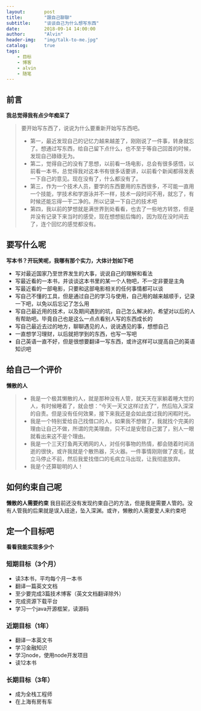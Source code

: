 ```yaml
---
layout:       post
title:        "跟自己聊聊"
subtitle:     "谈谈自己为什么想写东西"
date:         2018-09-14 14:00:00
author:       "Alvin"
header-img:   "img/talk-to-me.jpg"
catalog:      true
tags:
    - 目标
    - 博客
    - alvin
    - 随笔
---
```


## 前言

**我总觉得我有点少年痴呆了**
>要开始写东西了，说说为什么要重新开始写东西吧。
>* 第一，最近发现自己的记忆力越来越差了，刚刚说了一件事，转身就忘了。想通过写东西，给自己留下点什么，也不至于等自己回首的时候，发现自己碌碌无为。
>* 第二，觉得自己的没有了思想，以前看一场电影，总会有很多感悟，以前看一本书，总觉得我对这本书有很多话要讲，以前看个新闻都得发表一下自己的意见。现在没有了，什么都没有了。
>* 第三，作为一个技术人员，要学的东西要用的东西很多，不可能一直用一个技能，学技术和学游泳并不一样，技术一段时间不用，就忘了，有时候还能忘得一干二净的。所以记录一下自己的技术吧
>* 第四，我以前的梦想就是满世界到处看看，也去了一些地方转悠，但是并没有记录下来当时的感受，现在想想挺后悔的，因为现在没时间去了，连个回忆的感觉都没有。

## 要写什么呢

**写本书？开玩笑呢，我哪有那个实力，大体计划如下吧**
* 写对最近国家乃至世界发生的大事，说说自己的理解和看法
* 写最近看的一本书，并谈谈这本书里的某一个人物吧，不一定非要是主角
* 写最近看的一部电影，只要和这部电影相关的任何事情都可以谈
* 写自己不懂的工具，但是通过自己的学习与使用，自己用的越来越顺手，记录一下吧，以免以后忘记了怎么用
* 写自己最近用的技术，以及期间遇到的坑，自己怎么解决的，希望对以后的人有帮助吧。毕竟自己也是这么一点点看别人写的东西成长的
* 写自己最近去过的地方，聊聊遇见的人，说说遇见的事，想想自己
* 一直想学习理财，以后就把学到的东西，也写一写吧
* 自己英语一直不好，但是很想要翻译一写东西，或许这样可以提高自己的英语知识吧

## 给自己一个评价

**懒散的人**
>* 我是一个极其懒散的人，就是那种没有人管，就天天在家躺着睡大觉的人，有时候睡着了，就会想：“今天一天又这样过去了”，然后陷入深深的自责。但是没有任何效果，接下来我还是会如此度过我的闲暇时光。
>* 我是一个特别爱给自己找借口的人，如果我不想做了，我就找个完美的理由让自己不做，所谓的完美理由，只不过是安慰自己罢了，别人一眼就看出来这不是个理由。
>* 我是一个三天打鱼两天晒网的人，对任何事物的热情，都会随着时间消逝的很快，或许我就是个散热器，灭火器。一件事情刚刚做了皮毛，就立马停止不前，然后我爱找借口的毛病立马出现，让我彻底放弃。
>* 我是个还算聪明的人！

## 如何约束自己呢

**懒散的人需要约束**
我目前还没有发现约束自己的方法，但是我是需要人管的。没有人管我的后果就是误入歧途，坠入深渊。或许，懒散的人需要爱人来约束吧

## 定一个目标吧

**看看我能实现多少个**

### 短期目标（3个月）

* 读3本书，平均每个月一本书
* 翻译一篇英文文档
* 至少要完成3篇技术博客（英文文档翻译除外）
* 完成资源下载平台
* 学习一个java开源框架，读源码

### 近期目标（1年）

* 翻译一本英文书
* 学习金融知识
* 学习node，使用node开发项目
* 读12本书

### 长期目标（3年）

* 成为全栈工程师
* 在上海有房有车